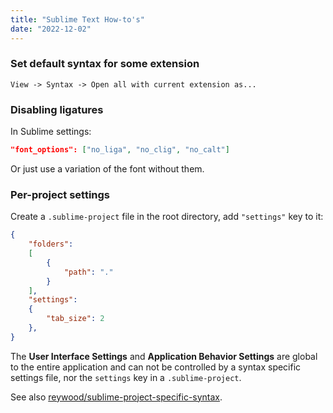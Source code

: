 ```yaml
---
title: "Sublime Text How-to's"
date: "2022-12-02"
---
```


### Set default syntax for some extension
`View -> Syntax -> Open all with current extension as...`

### Disabling ligatures
In Sublime settings:
```json
"font_options": ["no_liga", "no_clig", "no_calt"]
```
Or just use a variation of the font without them.

### Per-project settings
Create a `.sublime-project` file in the root directory, add `"settings"` key to it:
```json
{
	"folders":
	[
		{
			"path": "."
		}
	],
	"settings":
    {
        "tab_size": 2
    },
}
```

The **User Interface Settings** and **Application Behavior Settings** are global to the entire application and can not be controlled by a syntax specific settings file, nor the `settings` key in a `.sublime-project`.

See also [reywood/sublime-project-specific-syntax](https://github.com/reywood/sublime-project-specific-syntax).